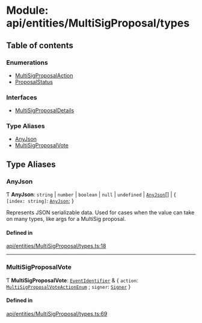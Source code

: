 # Module: api/entities/MultiSigProposal/types

## Table of contents

### Enumerations

- [MultiSigProposalAction](../wiki/api.entities.MultiSigProposal.types.MultiSigProposalAction)
- [ProposalStatus](../wiki/api.entities.MultiSigProposal.types.ProposalStatus)

### Interfaces

- [MultiSigProposalDetails](../wiki/api.entities.MultiSigProposal.types.MultiSigProposalDetails)

### Type Aliases

- [AnyJson](../wiki/api.entities.MultiSigProposal.types#anyjson)
- [MultiSigProposalVote](../wiki/api.entities.MultiSigProposal.types#multisigproposalvote)

## Type Aliases

### AnyJson

Ƭ **AnyJson**: `string` \| `number` \| `boolean` \| ``null`` \| `undefined` \| [`AnyJson`](../wiki/api.entities.MultiSigProposal.types#anyjson)[] \| \{ `[index: string]`: [`AnyJson`](../wiki/api.entities.MultiSigProposal.types#anyjson);  }

Represents JSON serializable data. Used for cases when the value can take on many types, like args for a MultiSig proposal.

#### Defined in

[api/entities/MultiSigProposal/types.ts:18](https://github.com/PolymeshAssociation/polymesh-sdk/blob/fe2e6dd1/src/api/entities/MultiSigProposal/types.ts#L18)

___

### MultiSigProposalVote

Ƭ **MultiSigProposalVote**: [`EventIdentifier`](../wiki/api.client.types.EventIdentifier) & \{ `action`: [`MultiSigProposalVoteActionEnum`](../wiki/types.MultiSigProposalVoteActionEnum) ; `signer`: [`Signer`](../wiki/api.entities.types#signer)  }

#### Defined in

[api/entities/MultiSigProposal/types.ts:69](https://github.com/PolymeshAssociation/polymesh-sdk/blob/fe2e6dd1/src/api/entities/MultiSigProposal/types.ts#L69)
